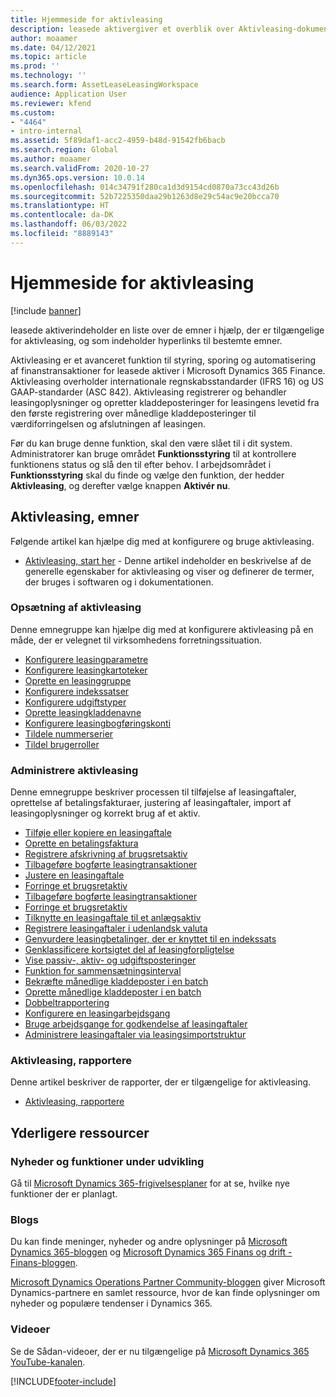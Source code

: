 ```yaml
---
title: Hjemmeside for aktivleasing
description: leasede aktivergiver et overblik over Aktivleasing-dokumentationen for og links til bestemte emner.
author: moaamer
ms.date: 04/12/2021
ms.topic: article
ms.prod: ''
ms.technology: ''
ms.search.form: AssetLeaseLeasingWorkspace
audience: Application User
ms.reviewer: kfend
ms.custom:
- "4464"
- intro-internal
ms.assetid: 5f89daf1-acc2-4959-b48d-91542fb6bacb
ms.search.region: Global
ms.author: moaamer
ms.search.validFrom: 2020-10-27
ms.dyn365.ops.version: 10.0.14
ms.openlocfilehash: 014c34791f280ca1d3d9154cd0870a73cc43d26b
ms.sourcegitcommit: 52b7225350daa29b1263d8e29c54ac9e20bcca70
ms.translationtype: HT
ms.contentlocale: da-DK
ms.lasthandoff: 06/03/2022
ms.locfileid: "8889143"
---
```

# <a name="asset-leasing-home-page"></a>Hjemmeside for aktivleasing

[!include [banner](../includes/banner.md)]

leasede aktiverindeholder en liste over de emner i hjælp, der er tilgængelige for aktivleasing, og som indeholder hyperlinks til bestemte emner. 

Aktivleasing er et avanceret funktion til styring, sporing og automatisering af finanstransaktioner for leasede aktiver i Microsoft Dynamics 365 Finance. Aktivleasing overholder internationale regnskabsstandarder (IFRS 16) og US GAAP-standarder (ASC 842). Aktivleasing registrerer og behandler leasingoplysninger og opretter kladdeposteringer for leasingens levetid fra den første registrering over månedlige kladdeposteringer til værdiforringelsen og afslutningen af leasingen.

Før du kan bruge denne funktion, skal den være slået til i dit system. Administratorer kan bruge området **Funktionsstyring** til at kontrollere funktionens status og slå den til efter behov. I arbejdsområdet i **Funktionsstyring** skal du finde og vælge den funktion, der hedder **Aktivleasing**, og derefter vælge knappen **Aktivér nu**.

## <a name="asset-leasing-topics"></a>Aktivleasing, emner
Følgende artikel kan hjælpe dig med at konfigurere og bruge aktivleasing. 

 - [Aktivleasing, start her](asset-leasing-quick-start.md) - Denne artikel indeholder en beskrivelse af de generelle egenskaber for aktivleasing og viser og definerer de termer, der bruges i softwaren og i dokumentationen.
 
 ### <a name="set-up-asset-leasing"></a>Opsætning af aktivleasing
 Denne emnegruppe kan hjælpe dig med at konfigurere aktivleasing på en måde, der er velegnet til virksomhedens forretningssituation.  
  
  - [Konfigurere leasingparametre](config-lease-parameters.md) 
  - [Konfigurere leasingkartoteker](set-up-lease-books.md)
  - [Oprette en leasinggruppe](create-lease-group.md)
  - [Konfigurere indekssatser](set-up-index-rate-types.md)
  - [Konfigurere udgiftstyper](set-up-expense-types.md)
  - [Oprette leasingkladdenavne](set-up-lease-journal-names.md)
  - [Konfigurere leasingbogføringskonti](set-up-lease-posting-accts.md)
  - [Tildele nummerserier](leasing-number-sequences.md)
  - [Tildel brugerroller](lease-user-roles.md)

### <a name="manage-asset-leases"></a>Administrere aktivleasing
Denne emnegruppe beskriver processen til tilføjelse af leasingaftaler, oprettelse af betalingsfakturaer, justering af leasingaftaler, import af leasingoplysninger og korrekt brug af et aktiv. 

 - [Tilføje eller kopiere en leasingaftale](add-lease.md)
 - [Oprette en betalingsfaktura](create-payment-invoice.md)
 - [Registrere afskrivning af brugsretsaktiv](record-rou-asset-depreciation.md)
 - [Tilbageføre bogførte leasingtransaktioner](reverse-posted-lease-trans.md)
 - [Justere en leasingaftale](adjust-lease.md)
 - [Forringe et brugsretaktiv](impair-rou-asset.md)
 - [Tilbageføre bogførte leasingtransaktioner](reverse-posted-lease-trans.md)
 - [Forringe et brugsretaktiv](impair-rou-asset.md)
 - [Tilknytte en leasingaftale til et anlægsaktiv](associate-lease-with-fixed-asset.md)
 - [Registrere leasingaftaler i udenlandsk valuta](record-leases-foreign-currency.md)
 - [Genvurdere leasingbetalinger, der er knyttet til en indekssats](revalue-payments-tied-2-index-rate.md)
 - [Genklassificere kortsigtet del af leasingforpligtelse](reclassify-st-lease-liability.md)
 - [Vise passiv-, aktiv- og udgiftsposteringer](view-asset-transactions.md)
 - [Funktion for sammensætningsinterval](compound-interval-functionality.md)
 - [Bekræfte månedlige kladdeposter i en batch](confirm-payment-schedules-in-batch.md)
 - [Oprette månedlige kladdeposter i en batch](create-monthly-journals-batch.md)
 - [Dobbeltrapportering](dual-reporting.md)
 - [Konfigurere en leasingarbejdsgang](set-up-lease-wrkflw.md)
 - [Bruge arbejdsgange for godkendelse af leasingaftaler](use-create-lease-wrkflw.md)
 - [Administrere leasingaftaler via leasingsimportstruktur](manage-leases-thru-imprt-framewrk.md)
 
### <a name="asset-leasing-reporting"></a>Aktivleasing, rapportere
Denne artikel beskriver de rapporter, der er tilgængelige for aktivleasing. 

 - [Aktivleasing, rapportere](asset-leasing-rprts.md)
 

## <a name="additional-resources"></a>Yderligere ressourcer

### <a name="whats-new-and-in-development"></a>Nyheder og funktioner under udvikling

Gå til [Microsoft Dynamics 365-frigivelsesplaner](/dynamics365/release-plans/) for at se, hvilke nye funktioner der er planlagt. 

### <a name="blogs"></a>Blogs

Du kan finde meninger, nyheder og andre oplysninger på [Microsoft Dynamics 365-bloggen](https://community.dynamics.com/b/msftdynamicsblog?c=Enterprise) og [Microsoft Dynamics 365 Finans og drift - Finans-bloggen](https://community.dynamics.com/365/financeandoperations/b/financials).

[Microsoft Dynamics Operations Partner Community-bloggen](https://community.dynamics.com/partner/b/operationspartnercommunityblog) giver Microsoft Dynamics-partnere en samlet ressource, hvor de kan finde oplysninger om nyheder og populære tendenser i Dynamics 365.

### <a name="videos"></a>Videoer

Se de Sådan-videoer, der er nu tilgængelige på [Microsoft Dynamics 365 YouTube-kanalen](https://www.youtube.com/channel/UCJGCg4rB3QSs8y_1FquelBQ). 


[!INCLUDE[footer-include](../../includes/footer-banner.md)]
